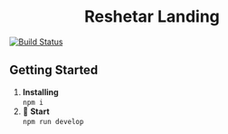<h1 align="center">
  Reshetar Landing
</h1>

[![Build Status](https://travis-ci.com/nicktorn89/Reshetar-Landing.svg?branch=master)](https://travis-ci.com/nicktorn89/Reshetar-Landing)

## Getting Started

1.  **Installing** <br/>
  `npm i`
2. 🚀 **Start** <br/>
  `npm run develop`

